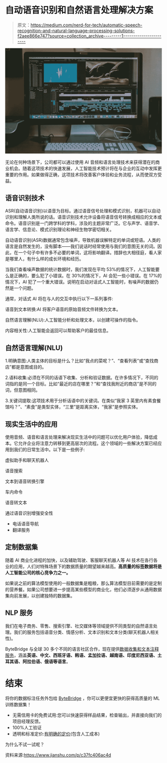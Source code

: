 # 自动语音识别和自然语言处理解决方案

> 原文：<https://medium.com/nerd-for-tech/automatic-speech-recognition-and-natural-language-processing-solutions-f2aee866e747?source=collection_archive---------1----------------------->

![](img/b4a10f72705e2a8194dd1b0091ae2f26.png)

无论在何种场景下，公司都可以通过使用 AI 音频和语言处理技术来获得潜在的商业机会。随着这项技术的快速发展，人工智能技术预计将在与企业的互动中发挥更重要的作用。如果做得正确，这项技术将改善客户体验和业务流程，从而使双方受益。

## **语音识别技术**

ASR(自动语音识别)以语音为目标。通过语音信号处理和模式识别，机器可以自动识别和理解人类所说的话。语音识别技术允许设备将语音信号转换成相应的文本或命令。语音识别是一门跨学科的学科，涉及的主题非常广泛。它与声学、语音学、语言学、信息论、模式识别理论和神经生物学密切相关。

自动语音识别(ASR)数据通常包含噪声，导致机器误解特定的单词或短语。人类的语言是自然发生的，没有脚本——我们说话时经常使用与我们的意图无关的词。因此，在一个句子中有许多不必要的单词，这将影响翻译。措辞也大相径庭，看人家是哪里人，有什么样的成长环境和经历。

当我们查看噪声数据的统计数据时，我们发现在平均 53%的情况下，人工智能要么是正确的，要么犯了小错误。在 30%的情况下，AI 会犯一些小错误。在 17%的情况下，AI 犯了一个重大错误。说明在启动对话式人工智能时，有噪声的数据仍然是一个问题。

通常，对话式 AI 将在与人的交互中执行以下一系列事件:

语音到文本转换:AI 将客户语音的原始音频文件转换为文本。

自然语言理解(NLU):人工智能分析和处理文本，以创建可操作的指令。

内容相关性:人工智能会返回可以帮助客户的最佳信息。

## **自然语言理解(NLU)**

1.明确意图:人类主体的目标是什么？比如“我点的菜呢？”、“查看列表”或“查找商店”都是意图或目的。

2.语料收集:必须在不同的话语下收集、分析和验证数据。在许多情况下，不同的词指的是同一个目标。比如“最近的店在哪里？”和“查找我附近的商店”是不同的词，但意图相同。

3.关键词提取:这项技术用于分析话语中的关键词。在类似“我家 3 英里内有素食餐馆吗？”、“素食”是类型实体，“三里”是距离实体，“我家”是参照实体。

## **现实生活中的应用**

使用音频、语音和语言处理来解决现实生活中的问题可以优化用户体验，降低成本。它允许企业将注意力转移到更高层次的流程。这个领域的一些解决方案已经应用到我们的日常生活中。以下是一些例子:

虚拟助手和聊天机器人

语音搜索

文本到语音转换引擎

车内命令

语音转文本

通过语音识别增强安全性

*   电话语音导航
*   翻译服务

## 定制数据集

随着 AI 商业化进程的加快，以及辅助驾驶、客服聊天机器人等 AI 技术在各行各业的应用，人们对特殊场景下的数据质量的期望越来越高。**高质量的标签数据将是人工智能公司的核心竞争力之一。**

如果说之前的算法模型使用的一般数据集是粗粮，那么算法模型目前需要的是定制的营养餐。如果公司想要进一步提高某些模型的商业化，他们必须逐步从通用数据集向前发展，以创建独特的数据集。

## NLP 服务

我们在电子商务、零售、搜索引擎、社交媒体等领域提供不同类型的自然语言处理。我们的服务包括语音分类、情感分析、文本识别和文本分类(聊天机器人相关性)。

ByteBridge 与全球 30 多个不同的语言社区合作，现在提供[数据收集和文本注释服务](https://tinyurl.com/4wybsze3)，涵盖**英语、中文、西班牙语、韩语、孟加拉语、越南语、印度尼西亚语、土耳其语、阿拉伯语、俄语等语言**。

# 结束

将你的数据标注任务外包给 [ByteBridge](https://tinyurl.com/4wybsze3) ，你可以更便宜更快的获得高质量的 ML 训练数据集！

*   无需信用卡的免费试用:您可以快速获得样品结果，检查输出，并直接向我们的项目经理反馈。
*   100%人工验证
*   透明和标准定价:[有明确的定价](https://www.bytebridge.io/#/?module=price)(包含人工成本)

为什么不试一试呢？

资料来源:https://www.jianshu.com/p/c37fc406ac4d